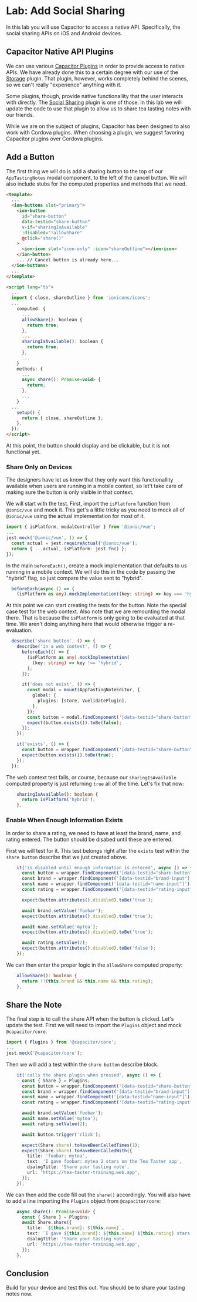 # Lab: Add Social Sharing

In this lab you will use Capacitor to access a native API. Specifically, the social sharing APIs on iOS and Android devices.

## Capacitor Native API Plugins

We can use various <a href="https://capacitorjs.com/docs/plugins" target="_blank">Capacitor Plugins</a> in order to provide access to native APIs. We have already done this to a certain degree with our use of the <a href="https://capacitorjs.com/docs/apis/storage" target="_blank">Storage</a> plugin. That plugin, however, works completely behind the scenes, so we can't really "experience" anything with it.

Some plugins, though, provide native functionallity that the user interacts with directly. The <a href="https://capacitorjs.com/docs/apis/share" target="_blank">Social Sharing</a> plugin is one of those. In this lab we will update the code to use that plugin to allow us to share tea tasting notes with our friends.

While we are on the subject of plugins, Capacitor has been designed to also work with Cordova plugins. When choosing a plugin, we suggest favoring Capacitor plugins over Cordova plugins.

## Add a Button

The first thing we will do is add a sharing button to the top of our `AppTastingNotes` modal component, to the left of the cancel button. We will also include stubs for the computed properties and methods that we need.

```html
<template>
  ...
  <ion-buttons slot="primary">
    <ion-button
      id="share-button"
      data-testid="share-button"
      v-if="sharingIsAvailable"
      :disabled="!allowShare"
      @click="share()"
    >
      <ion-icon slot="icon-only" :icon="shareOutline"></ion-icon>
    </ion-button>
    ... // Cancel button is already here...
  </ion-buttons>
  ...
</template>

<script lang="ts">
  ...
  import { close, shareOutline } from 'ionicons/icons';
  ...
    computed: {
      ...
      allowShare(): boolean {
        return true;
      },
      ...
      sharingIsAvailable(): boolean {
        return true;
      },
      ...
    }
    methods: {
      ...
      async share(): Promise<void> {
        return;
      },
      ...
    }
  ...
    setup() {
      return { close, shareOutline };
    },
  });
</script>
```

At this point, the button should display and be clickable, but it is not functional yet.

### Share Only on Devices

The designers have let us know that they only want this functionallity available when users are running in a mobile context, so let't take care of making sure the button is only visible in that context.

We will start with the test. First, import the `isPlatform` function from `@ionic/vue` and mock it. This get's a little tricky as you need to mock all of `@ionic/vue` using the actual implementation for most of it.

```TypeScript
import { isPlatform, modalController } from '@ionic/vue';
...
jest.mock('@ionic/vue', () => {
  const actual = jest.requireActual('@ionic/vue');
  return { ...actual, isPlatform: jest.fn() };
});
```

In the main `beforeEach()`, create a mock implementation that defaults to us running in a mobile context. We will do this in the code by passing the "hybrid" flag, so just compare the value sent to "hybrid".

```TypeScript
  beforeEach(async () => {
    (isPlatform as any).mockImplementation((key: string) => key === 'hybrid');
```

At this point we can start creating the tests for the button. Note the special case test for the web context. Also note that we are remounting the modal there. That is because the `isPlatform` is only going to be evaluated at that time. We aren't doing anything here that would otherwise trigger a re-evaluation.

```TypeScript
  describe('share button', () => {
    describe('in a web context', () => {
      beforeEach(() => {
        (isPlatform as any).mockImplementation(
          (key: string) => key !== 'hybrid',
        );
      });

      it('does not exist', () => {
        const modal = mount(AppTastingNoteEditor, {
          global: {
            plugins: [store, VuelidatePlugin],
          },
        });
        const button = modal.findComponent('[data-testid="share-button"]');
        expect(button.exists()).toBe(false);
      });
    });

    it('exists', () => {
      const button = wrapper.findComponent('[data-testid="share-button"]');
      expect(button.exists()).toBe(true);
    });
  });
```

The web context test fails, or course, because our `sharingIsAvailable` computed property is just returning `true` all of the time. Let's fix that now:

```TypeScript
    sharingIsAvailable(): boolean {
      return isPlatform('hybrid');
    },
```

### Enable When Enough Information Exists

In order to share a rating, we need to have at least the brand, name, and rating entered. The button should be disabed until these are entered.

First we will test for it. This test belongs right after the `exists` test within the `share button` describe that we just created above.

```TypeScript
    it('is disabled until enough information is entered', async () => {
      const button = wrapper.findComponent('[data-testid="share-button"]');
      const brand = wrapper.findComponent('[data-testid="brand-input"]');
      const name = wrapper.findComponent('[data-testid="name-input"]');
      const rating = wrapper.findComponent('[data-testid="rating-input"]');

      expect(button.attributes().disabled).toBe('true');

      await brand.setValue('foobar');
      expect(button.attributes().disabled).toBe('true');

      await name.setValue('mytea');
      expect(button.attributes().disabled).toBe('true');

      await rating.setValue(2);
      expect(button.attributes().disabled).toBe('false');
    });
```

We can then enter the proper logic in the `allowShare` computed property:

```TypeScript
    allowShare(): boolean {
      return !!(this.brand && this.name && this.rating);
    },
```

## Share the Note

The final step is to call the share API when the button is clicked. Let's update the test. First we will need to import the `Plugins` object and mock `@capacitor/core`.

```TypeScript
import { Plugins } from '@capacitor/core';
...
jest.mock('@capacitor/core');
```

Then we will add a test within the `share button` describe block.

```TypeScript
    it('calls the share plugin when pressed', async () => {
      const { Share } = Plugins;
      const button = wrapper.findComponent('[data-testid="share-button"]');
      const brand = wrapper.findComponent('[data-testid="brand-input"]');
      const name = wrapper.findComponent('[data-testid="name-input"]');
      const rating = wrapper.findComponent('[data-testid="rating-input"]');

      await brand.setValue('foobar');
      await name.setValue('mytea');
      await rating.setValue(2);

      await button.trigger('click');

      expect(Share.share).toHaveBeenCalledTimes(1);
      expect(Share.share).toHaveBeenCalledWith({
        title: 'foobar: mytea',
        text: 'I gave foobar: mytea 2 stars on the Tea Taster app',
        dialogTitle: 'Share your tasting note',
        url: 'https://tea-taster-training.web.app',
      });
    });
```

We can then add the code fill out the `share()` accordingly. You will also have to add a line importing the `Plugins` object from `@capacitor/core`:

```TypeScript
    async share(): Promise<void> {
      const { Share } = Plugins;
      await Share.share({
        title: `${this.brand}: ${this.name}`,
        text: `I gave ${this.brand}: ${this.name} ${this.rating} stars on the Tea Taster app`,
        dialogTitle: 'Share your tasting note',
        url: 'https://tea-taster-training.web.app',
      });
    },
```

## Conclusion

Build for your device and test this out. You should be to share your tasting notes now.
